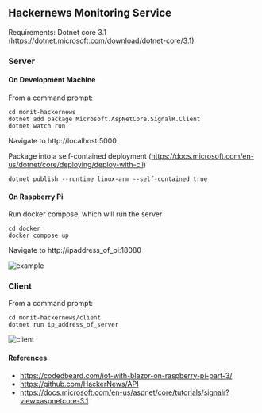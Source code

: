 ## Hackernews Monitoring Service

Requirements: Dotnet core 3.1 (https://dotnet.microsoft.com/download/dotnet-core/3.1)

### Server
#### On Development Machine
From a command prompt:

```
cd monit-hackernews
dotnet add package Microsoft.AspNetCore.SignalR.Client
dotnet watch run
```

Navigate to http://localhost:5000

Package into a self-contained deployment (https://docs.microsoft.com/en-us/dotnet/core/deploying/deploy-with-cli)
```
dotnet publish --runtime linux-arm --self-contained true
```

#### On Raspberry Pi

Run docker compose, which will run the server
```
cd docker
docker compose up
```

Navigate to http://ipaddress_of_pi:18080

![example](example.png)

### Client

From a command prompt:

```
cd monit-hackernews/client
dotnet run ip_address_of_server
```
![client](client.png)

#### References
- https://codedbeard.com/iot-with-blazor-on-raspberry-pi-part-3/
- https://github.com/HackerNews/API
- https://docs.microsoft.com/en-us/aspnet/core/tutorials/signalr?view=aspnetcore-3.1
